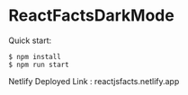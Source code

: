 # ReactFactsDarkMode

Quick start:

```
$ npm install
$ npm run start
```
Netlify Deployed Link : reactjsfacts.netlify.app
